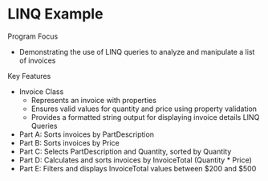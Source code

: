 # LINQ Example
Program Focus 
- Demonstrating the use of LINQ queries to analyze and manipulate a list of invoices

Key Features
- Invoice Class
  - Represents an invoice with properties
  - Ensures valid values for quantity and price using property validation
  - Provides a formatted string output for displaying invoice details
LINQ Queries
- Part A: Sorts invoices by PartDescription
- Part B: Sorts invoices by Price
- Part C: Selects PartDescription and Quantity, sorted by Quantity
- Part D: Calculates and sorts invoices by InvoiceTotal (Quantity * Price)
- Part E: Filters and displays InvoiceTotal values between $200 and $500

